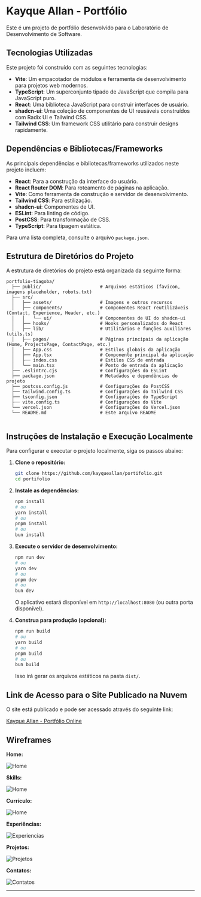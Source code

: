 # Kayque Allan - Portfólio

Este é um projeto de portfólio desenvolvido para o Laboratório de Desenvolvimento de Software.

## Tecnologias Utilizadas

Este projeto foi construído com as seguintes tecnologias:

- **Vite**: Um empacotador de módulos e ferramenta de desenvolvimento para projetos web modernos.
- **TypeScript**: Um superconjunto tipado de JavaScript que compila para JavaScript puro.
- **React**: Uma biblioteca JavaScript para construir interfaces de usuário.
- **shadcn-ui**: Uma coleção de componentes de UI reusáveis construídos com Radix UI e Tailwind CSS.
- **Tailwind CSS**: Um framework CSS utilitário para construir designs rapidamente.

## Dependências e Bibliotecas/Frameworks

As principais dependências e bibliotecas/frameworks utilizados neste projeto incluem:

- **React**: Para a construção da interface do usuário.
- **React Router DOM**: Para roteamento de páginas na aplicação.
- **Vite**: Como ferramenta de construção e servidor de desenvolvimento.
- **Tailwind CSS**: Para estilização.
- **shadcn-ui**: Componentes de UI.
- **ESLint**: Para linting de código.
- **PostCSS**: Para transformação de CSS.
- **TypeScript**: Para tipagem estática.

Para uma lista completa, consulte o arquivo `package.json`.

## Estrutura de Diretórios do Projeto

A estrutura de diretórios do projeto está organizada da seguinte forma:

```
portfolio-tiagoba/
  ├── public/                      # Arquivos estáticos (favicon, imagens placeholder, robots.txt)
  ├── src/
  │   ├── assets/                  # Imagens e outros recursos
  │   ├── components/              # Componentes React reutilizáveis (Contact, Experience, Header, etc.)
  │   │   └── ui/                  # Componentes de UI do shadcn-ui
  │   ├── hooks/                   # Hooks personalizados do React
  │   ├── lib/                     # Utilitários e funções auxiliares (utils.ts)
  │   ├── pages/                   # Páginas principais da aplicação (Home, ProjectsPage, ContactPage, etc.)
  │   ├── App.css                  # Estilos globais da aplicação
  │   ├── App.tsx                  # Componente principal da aplicação
  │   ├── index.css                # Estilos CSS de entrada
  │   └── main.tsx                 # Ponto de entrada da aplicação
  ├── .eslintrc.cjs                # Configurações do ESLint
  ├── package.json                 # Metadados e dependências do projeto
  ├── postcss.config.js            # Configurações do PostCSS
  ├── tailwind.config.ts           # Configurações do Tailwind CSS
  ├── tsconfig.json                # Configurações do TypeScript
  ├── vite.config.ts               # Configurações do Vite
  └── vercel.json                  # Configurações do Vercel.json
  └── README.md                    # Este arquivo README
  
```

## Instruções de Instalação e Execução Localmente

Para configurar e executar o projeto localmente, siga os passos abaixo:

1.  **Clone o repositório:**

    ```bash
    git clone https://github.com/kayqueallan/portifolio.git
    cd portifolio
    ```

2.  **Instale as dependências:**

    ```bash
    npm install
    # ou
    yarn install
    # ou
    pnpm install
    # ou
    bun install
    ```

3.  **Execute o servidor de desenvolvimento:**

    ```bash
    npm run dev
    # ou
    yarn dev
    # ou
    pnpm dev
    # ou
    bun dev
    ```

    O aplicativo estará disponível em `http://localhost:8080` (ou outra porta disponível).

4.  **Construa para produção (opcional):**

    ```bash
    npm run build
    # ou
    yarn build
    # ou
    pnpm build
    # ou
    bun build
    ```

    Isso irá gerar os arquivos estáticos na pasta `dist/`.

## Link de Acesso para o Site Publicado na Nuvem

O site está publicado e pode ser acessado através do seguinte link:

[Kayque Allan - Portfólio Online](https://kayqueallan-projects.vercel.app/)

## Wireframes

**Home:**

![Home](figmas/home.png)

**Skills:**

![Home](figmas/skills.png)

**Currículo:**

![Home](figmas/resume.png)


**Experiências:**

![Experiencias](figmas/experienciass.png)

**Projetos:**

![Projetos](figmas/projetos.png)

**Contatos:**

![Contatos](figmas/contatos.png)

---
